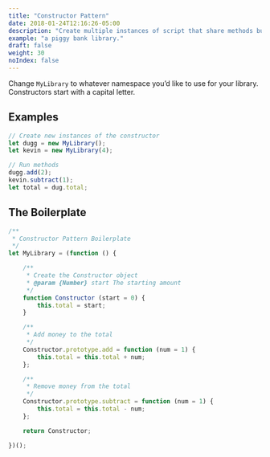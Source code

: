 ```yaml
---
title: "Constructor Pattern"
date: 2018-01-24T12:16:26-05:00
description: "Create multiple instances of script that share methods but contain unique information."
example: "a piggy bank library."
draft: false
weight: 30
noIndex: false
---
```


Change `MyLibrary` to whatever namespace you’d like to use for your library. Constructors start with a capital letter.

## Examples

```js
// Create new instances of the constructor
let dugg = new MyLibrary();
let kevin = new MyLibrary(4);

// Run methods
dugg.add(2);
kevin.subtract(1);
let total = dug.total;
```

## The Boilerplate

```js
/**
 * Constructor Pattern Boilerplate
 */
let MyLibrary = (function () {

	/**
	 * Create the Constructor object
	 * @param {Number} start The starting amount
	 */
	function Constructor (start = 0) {
		this.total = start;
	}

	/**
	 * Add money to the total
	 */
	Constructor.prototype.add = function (num = 1) {
		this.total = this.total + num;
	};

	/**
	 * Remove money from the total
	 */
	Constructor.prototype.subtract = function (num = 1) {
		this.total = this.total - num;
	};

	return Constructor;

})();
```
